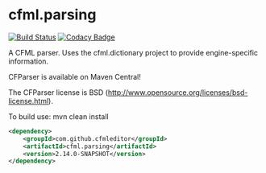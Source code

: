 # cfml.parsing

[![Build Status](https://travis-ci.org/cfparser/cfparser.svg?branch=master)](https://travis-ci.org/cfparser/cfparser)
[![Codacy Badge](https://api.codacy.com/project/badge/Grade/b25fc5beacea4d4f9c493971fcfb7e90)](https://www.codacy.com/app/ryaneberly/cfparser?utm_source=github.com&amp;utm_medium=referral&amp;utm_content=cfparser/cfparser&amp;utm_campaign=Badge_Grade)

A CFML parser.  Uses the cfml.dictionary project to provide engine-specific information.

CFParser is available on Maven Central!

The CFParser license is BSD (<http://www.opensource.org/licenses/bsd-license.html>).

To build use:
mvn clean install

```xml
<dependency>
    <groupId>com.github.cfmleditor</groupId>
    <artifactId>cfml.parsing</artifactId>
    <version>2.14.0-SNAPSHOT</version>
</dependency>
```
